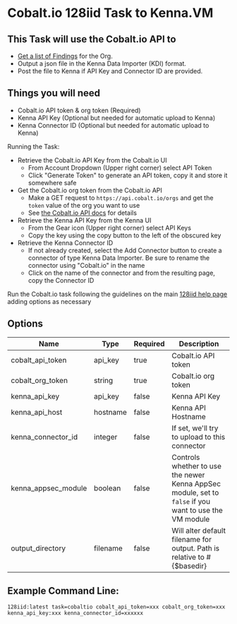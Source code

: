 # Cobalt.io 128iid Task to Kenna.VM

## This Task will use the Cobalt.io API to

- [Get a list of Findings](https://docs.cobalt.io/#findings) for the Org.
- Output a json file in the Kenna Data Importer (KDI) format.
- Post the file to Kenna if API Key and Connector ID are provided.

## Things you will need

- Cobalt.io API token & org token (Required)
- Kenna API Key (Optional but needed for automatic upload to Kenna)
- Kenna Connector ID (Optional but needed for automatic upload to Kenna)

Running the Task:

- Retrieve the Cobalt.io API Key from the Cobalt.io UI
  - From Account Dropdown (Upper right corner) select API Token
  - Click "Generate Token" to generate an API token, copy it and store it somewhere safe
- Get the Cobalt.io org token from the Cobalt.io API
  - Make a GET request to `https://api.cobalt.io/orgs` and get the `token` value of the org you want to use
  - See [the Cobalt.io API docs](https://docs.cobalt.io) for details
- Retrieve the Kenna API Key from the Kenna UI
  - From the Gear icon (Upper right corner) select API Keys
  - Copy the key using the copy button to the left of the obscured key
- Retrieve the Kenna Connector ID
  - If not already created, select the Add Connector button to create a connector of type Kenna Data Importer. Be sure to rename the connector using "Cobalt.io" in the name
  - Click on the name of the connector and from the resulting page, copy the Connector ID

Run the Cobalt.io task following the guidelines on the main [128iid help page](https://github.com/KennaPublicSamples/128iid#calling-a-specific-task) adding options as necessary

## Options

| Name | Type | Required | Description |
| ---- | ---- | ---- | ---- |
| cobalt_api_token | api_key | true | Cobalt.io API token |
| cobalt_org_token | string | true | Cobalt.io org token |
| kenna_api_key | api_key | false | Kenna API Key |
| kenna_api_host | hostname | false | Kenna API Hostname |
| kenna_connector_id | integer | false | If set, we'll try to upload to this connector |
| kenna_appsec_module | boolean | false | Controls whether to use the newer Kenna AppSec module, set to `false` if you want to use the VM module |
| output_directory | filename | false | Will alter default filename for output. Path is relative to #{$basedir} |


## Example Command Line:

    128iid:latest task=cobaltio cobalt_api_token=xxx cobalt_org_token=xxx kenna_api_key:xxx kenna_connector_id=xxxxxx
